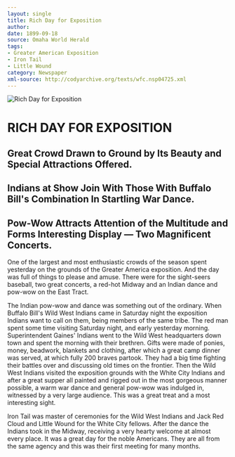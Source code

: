 ```yaml
---
layout: single
title: Rich Day for Exposition
author: 
date: 1899-09-18
source: Omaha World Herald
tags:
- Greater American Exposition
- Iron Tail
- Little Wound
category: Newspaper
xml-source: http://codyarchive.org/texts/wfc.nsp04725.xml
---
```


![Rich Day for Exposition](http://codyarchive.org/figures/800/wfc.nsp04725.1.jpg "Rich Day for Exposition")

# RICH DAY FOR EXPOSITION

## Great Crowd Drawn to Ground by Its Beauty and Special Attractions Offered.

## Indians at Show Join With Those With Buffalo Bill's Combination In Startling War Dance.

## Pow-Wow Attracts Attention of the Multitude and Forms Interesting Display &#8212; Two Magnificent Concerts.

One of the largest and most enthusiastic crowds of the season spent yesterday on the grounds of the Greater America exposition. And the day was full of things to please and amuse. There were for the sight-seers baseball, two great concerts, a red-hot Midway and an Indian dance and pow-wow on the East Tract.

The Indian pow-wow and dance was something out of the ordinary. When Buffalo Bill's Wild West Indians came in Saturday night the exposition Indians want to call on them, being members of the same tribe. The red man spent some time visiting Saturday night, and early yesterday morning. Superintendent Gaines' Indians went to the Wild West headquarters down town and spent the morning with their brethren. Gifts were made of ponies, money, beadwork, blankets and clothing, after which a great camp dinner was served, at which fully 200 braves partook. They had a big time fighting their battles over and discussing old times on the frontier. Then the Wild West Indians visited the exposition grounds with the White City Indians and after a great supper all painted and rigged out in the most gorgeous manner possible, a warm war dance and general pow-wow was indulged in, witnessed by a very large audience. This was a great treat and a most interesting sight.

Iron Tail was master of ceremonies for the Wild West Indians and Jack Red Cloud and Little Wound for the White City fellows. After the dance the Indians took in the Midway, receiving a very hearty welcome at almost every place. It was a great day for the noble Americans. They are all from the same agency and this was their first meeting for many months.